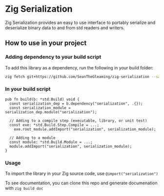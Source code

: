 # Zig Serialization
Zig Serialization provides an easy to use interface to portably serialize and deserialize binary data to and from std readers and writers.
## How to use in your project
### Adding dependency to your build script
To add this library as a dependency, run the following in your build folder:
```sh
zig fetch git+https://github.com/SeanTheGleaming/zig-serialization --save=serialization
```
### In your build script
```zig
pub fn build(b: *std.Build) void {
  const serialization_dep = b.dependency("serialization", .{});
  const serialization_module = serialization_dep.module("serialization");
  
  // Adding to a compile step (executable, library, or unit test)
  const exe: *std.Build.Step.Compile = ...;
	exe.root_module.addImport("serialization", serialization_module);
  
  // Adding to a module
  const module: *std.Build.Module = ...;
  module.addImport("serialization", serialization_module);
}
```
### Usage
To import the library in your Zig source code, use `@import("serialization")`

To see documentation, you can clone this repo and generate documenation with `zig build doc`

